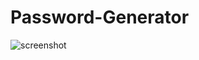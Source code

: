 # Password-Generator
![screenshot](https://user-images.githubusercontent.com/88462129/195975874-20b8876b-da25-4554-9838-aaaa7ed27116.png)
